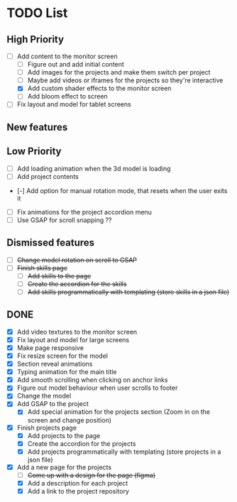 # TODO List

## High Priority
- [ ] Add content to the monitor screen
  - [ ] Figure out and add initial content
  - [ ] Add images for the projects and make them switch per project
  - [ ] Maybe add videos or iframes for the projects so they're interactive
  - [x] Add custom shader effects to the monitor screen
  - [ ] Add bloom effect to screen
- [ ] Fix layout and model for tablet screens

## New features


## Low Priority
- [ ] Add loading animation when the 3d model is loading
- [ ] Add project contents
- [-] Add option for manual rotation mode, that resets when the user exits it
- [ ] Fix animations for the project accordion menu
- [ ] Use GSAP for scroll snapping ??

## Dismissed features
- [ ] ~~Change model rotation on scroll to GSAP~~
- [ ] ~~Finish skills page~~
  - [ ] ~~Add skills to the page~~
  - [ ] ~~Create the accordion for the skills~~
  - [ ] ~~Add skills programmatically with templating (store skills in a json file)~~

## DONE
- [x] Add video textures to the monitor screen
- [x] Fix layout and model for large screens
- [x] Make page responsive
- [x] Fix resize screen for the model
- [x] Section reveal animations
- [x] Typing animation for the main title
- [x] Add smooth scrolling when clicking on anchor links
- [x] Figure out model behaviour when user scrolls to footer
- [x] Change the model
- [x] Add GSAP to the project
  - [x] Add special animation for the projects section (Zoom in on the screen and change position)
- [x] Finish projects page
  - [x] Add projects to the page
  - [x] Create the accordion for the projects
  - [x] Add projects programmatically with templating (store projects in a json file)
- [x] Add a new page for the projects
  - [ ] ~~Come up with a design for the page (figma)~~
  - [x] Add a description for each project
  - [x] Add a link to the project repository
